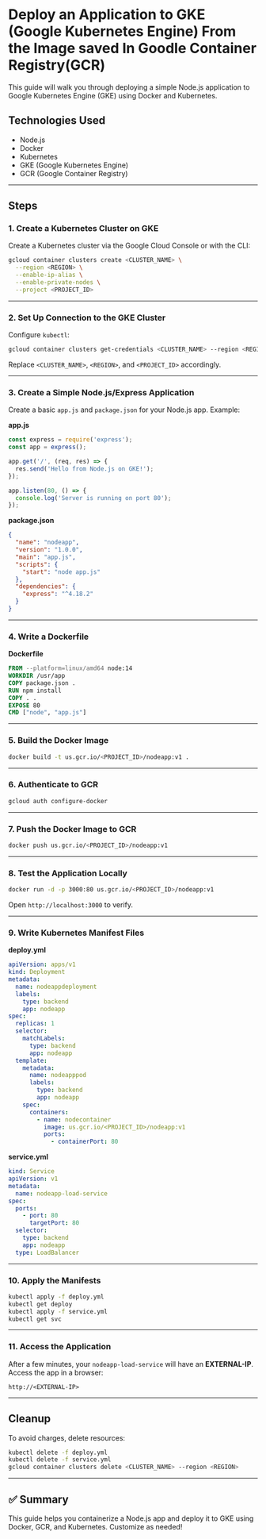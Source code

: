 # Deploy an Application to GKE (Google Kubernetes Engine) From the Image saved In Goodle Container Registry(GCR)

This guide will walk you through deploying a simple Node.js application to Google Kubernetes Engine (GKE) using Docker and Kubernetes.

##  Technologies Used

* Node.js
* Docker
* Kubernetes
* GKE (Google Kubernetes Engine)
* GCR (Google Container Registry)

---

## Steps

### 1. Create a Kubernetes Cluster on GKE

Create a Kubernetes cluster via the Google Cloud Console or with the CLI:

```bash
gcloud container clusters create <CLUSTER_NAME> \
  --region <REGION> \
  --enable-ip-alias \
  --enable-private-nodes \
  --project <PROJECT_ID>
```

---

### 2. Set Up Connection to the GKE Cluster

Configure `kubectl`:

```bash
gcloud container clusters get-credentials <CLUSTER_NAME> --region <REGION> --project <PROJECT_ID>
```

Replace `<CLUSTER_NAME>`, `<REGION>`, and `<PROJECT_ID>` accordingly.

---

### 3. Create a Simple Node.js/Express Application

Create a basic `app.js` and `package.json` for your Node.js app. Example:

**app.js**

```javascript
const express = require('express');
const app = express();

app.get('/', (req, res) => {
  res.send('Hello from Node.js on GKE!');
});

app.listen(80, () => {
  console.log('Server is running on port 80');
});
```

**package.json**

```json
{
  "name": "nodeapp",
  "version": "1.0.0",
  "main": "app.js",
  "scripts": {
    "start": "node app.js"
  },
  "dependencies": {
    "express": "^4.18.2"
  }
}
```

---

### 4. Write a Dockerfile

**Dockerfile**

```Dockerfile
FROM --platform=linux/amd64 node:14
WORKDIR /usr/app
COPY package.json .
RUN npm install
COPY . .
EXPOSE 80
CMD ["node", "app.js"]
```

---

### 5. Build the Docker Image

```bash
docker build -t us.gcr.io/<PROJECT_ID>/nodeapp:v1 .
```

---

### 6. Authenticate to GCR

```bash
gcloud auth configure-docker
```

---

### 7. Push the Docker Image to GCR

```bash
docker push us.gcr.io/<PROJECT_ID>/nodeapp:v1
```

---

### 8. Test the Application Locally

```bash
docker run -d -p 3000:80 us.gcr.io/<PROJECT_ID>/nodeapp:v1
```

Open `http://localhost:3000` to verify.

---

### 9. Write Kubernetes Manifest Files

**deploy.yml**

```yaml
apiVersion: apps/v1
kind: Deployment
metadata:
  name: nodeappdeployment
  labels:
    type: backend
    app: nodeapp
spec:
  replicas: 1
  selector:
    matchLabels:
      type: backend
      app: nodeapp
  template:
    metadata:
      name: nodeapppod
      labels:
        type: backend
        app: nodeapp
    spec:
      containers:
        - name: nodecontainer
          image: us.gcr.io/<PROJECT_ID>/nodeapp:v1
          ports:
            - containerPort: 80
```

**service.yml**

```yaml
kind: Service
apiVersion: v1
metadata:
  name: nodeapp-load-service
spec:
  ports:
    - port: 80
      targetPort: 80
  selector:
    type: backend
    app: nodeapp
  type: LoadBalancer
```

---

### 10. Apply the Manifests

```bash
kubectl apply -f deploy.yml
kubectl get deploy
kubectl apply -f service.yml
kubectl get svc
```

---

### 11. Access the Application

After a few minutes, your `nodeapp-load-service` will have an **EXTERNAL-IP**. Access the app in a browser:

```text
http://<EXTERNAL-IP>
```

---

##  Cleanup

To avoid charges, delete resources:

```bash
kubectl delete -f deploy.yml
kubectl delete -f service.yml
gcloud container clusters delete <CLUSTER_NAME> --region <REGION>
```

---

## ✅ Summary

This guide helps you containerize a Node.js app and deploy it to GKE using Docker, GCR, and Kubernetes. Customize as needed!
